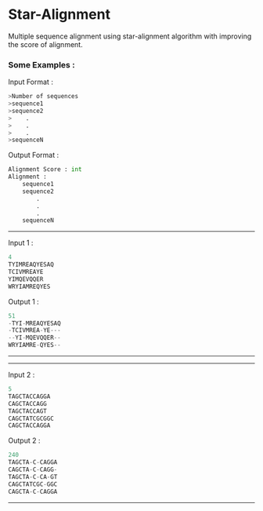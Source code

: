 # Star-Alignment
Multiple sequence alignment using star-alignment algorithm with improving the score of alignment.


### Some Examples :

Input Format :
``` python
>Number of sequences
>sequence1
>sequence2
>    .
>    .
>    .
>sequenceN

```

Output Format :
``` python
Alignment Score : int
Alignment :
    sequence1
    sequence2
        .
        .
        .
    sequenceN
```

---
Input 1 :
```python
4 
TYIMREAQYESAQ
TCIVMREAYE
YIMQEVQQER
WRYIAMREQYES
```
Output 1 :
```python
51
-TYI-MREAQYESAQ
-TCIVMREA-YE---
--YI-MQEVQQER--
WRYIAMRE-QYES--
```
---

---
Input 2 :
``` python
5
TAGCTACCAGGA
CAGCTACCAGG
TAGCTACCAGT
CAGCTATCGCGGC
CAGCTACCAGGA
```
Output 2 :
``` python
240
TAGCTA-C-CAGGA
CAGCTA-C-CAGG-
TAGCTA-C-CA-GT
CAGCTATCGC-GGC
CAGCTA-C-CAGGA
```
---